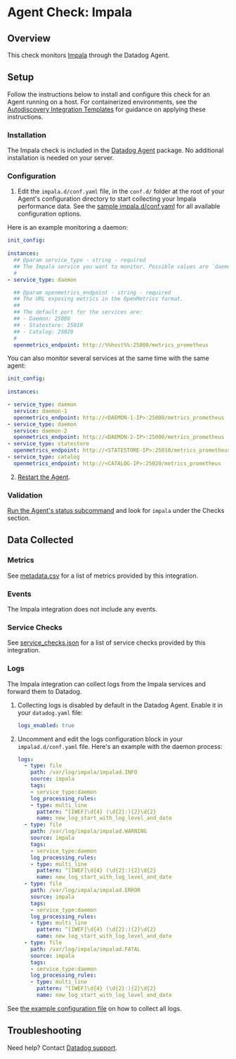 # Agent Check: Impala

## Overview

This check monitors [Impala][1] through the Datadog Agent.

## Setup

Follow the instructions below to install and configure this check for an Agent running on a host. For containerized environments, see the [Autodiscovery Integration Templates][3] for guidance on applying these instructions.

### Installation

The Impala check is included in the [Datadog Agent][2] package.
No additional installation is needed on your server.

### Configuration

1. Edit the `impala.d/conf.yaml` file, in the `conf.d/` folder at the root of your Agent's configuration directory to start collecting your Impala performance data. See the [sample impala.d/conf.yaml][4] for all available configuration options.

Here is an example monitoring a daemon:

```yaml
init_config:
   
instances:
  ## @param service_type - string - required
  ## The Impala service you want to monitor. Possible values are `daemon`, `statestore`, and `catalog`.
  #
- service_type: daemon

  ## @param openmetrics_endpoint - string - required
  ## The URL exposing metrics in the OpenMetrics format.
  ##
  ## The default port for the services are:
  ## - Daemon: 25000
  ## - Statestore: 25010
  ## - Catalog: 25020
  #
  openmetrics_endpoint: http://%%host%%:25000/metrics_prometheus
```

You can also monitor several services at the same time with the same agent:

```yaml
init_config:
   
instances:

- service_type: daemon
  service: daemon-1
  openmetrics_endpoint: http://<DAEMON-1-IP>:25000/metrics_prometheus
- service_type: daemon
  service: daemon-2
  openmetrics_endpoint: http://<DAEMON-2-IP>:25000/metrics_prometheus
- service_type: statestore
  openmetrics_endpoint: http://<STATESTORE-IP>:25010/metrics_prometheus
- service_type: catalog
  openmetrics_endpoint: http://<CATALOG-IP>:25020/metrics_prometheus
```

2. [Restart the Agent][5].

### Validation

[Run the Agent's status subcommand][6] and look for `impala` under the Checks section.

## Data Collected

### Metrics

See [metadata.csv][7] for a list of metrics provided by this integration.

### Events

The Impala integration does not include any events.

### Service Checks

See [service_checks.json][8] for a list of service checks provided by this integration.

### Logs

The Impala integration can collect logs from the Impala services and forward them to Datadog. 

1. Collecting logs is disabled by default in the Datadog Agent. Enable it in your `datadog.yaml` file:

   ```yaml
   logs_enabled: true
   ```

2. Uncomment and edit the logs configuration block in your `impalad.d/conf.yaml` file. Here's an example with the daemon process:

   ```yaml
   logs:
     - type: file
       path: /var/log/impala/impalad.INFO
       source: impala
       tags:
       - service_type:daemon
       log_processing_rules:
       - type: multi_line
         pattern: ^[IWEF]\d{4} (\d{2}:){2}\d{2}
         name: new_log_start_with_log_level_and_date
     - type: file
       path: /var/log/impala/impalad.WARNING
       source: impala
       tags:
       - service_type:daemon
       log_processing_rules:
       - type: multi_line
         pattern: ^[IWEF]\d{4} (\d{2}:){2}\d{2}
         name: new_log_start_with_log_level_and_date
     - type: file
       path: /var/log/impala/impalad.ERROR
       source: impala
       tags:
       - service_type:daemon
       log_processing_rules:
       - type: multi_line
         pattern: ^[IWEF]\d{4} (\d{2}:){2}\d{2}
         name: new_log_start_with_log_level_and_date
     - type: file
       path: /var/log/impala/impalad.FATAL
       source: impala
       tags:
       - service_type:daemon
       log_processing_rules:
       - type: multi_line
         pattern: ^[IWEF]\d{4} (\d{2}:){2}\d{2}
         name: new_log_start_with_log_level_and_date
   ```

See [the example configuration file][10] on how to collect all logs.

## Troubleshooting

Need help? Contact [Datadog support][9].


[1]: https://impala.apache.org
[2]: https://app.datadoghq.com/account/settings/agent/latest
[3]: https://docs.datadoghq.com/agent/kubernetes/integrations/
[4]: https://github.com/DataDog/integrations-core/blob/master/impala/datadog_checks/impala/data/conf.yaml.example
[5]: https://docs.datadoghq.com/agent/guide/agent-commands/#start-stop-and-restart-the-agent
[6]: https://docs.datadoghq.com/agent/guide/agent-commands/#agent-status-and-information
[7]: https://github.com/DataDog/integrations-core/blob/master/impala/metadata.csv
[8]: https://github.com/DataDog/integrations-core/blob/master/impala/assets/service_checks.json
[9]: https://docs.datadoghq.com/help/
[10]: https://github.com/DataDog/integrations-core/blob/master/impala/datadog_checks/impala/data/conf.yaml.example#L632-L755
